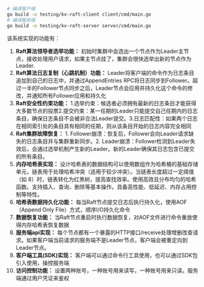 ```bash
# 编译客户端
go build -o testing/kv-raft-client client/cmd/main.go
# 编译服务端
go build -o testing/kv-raft-server server/cmd/main.go
```



该系统实现的功能有：

1. **Raft算法领导者选举功能：** 初始时集群中会选出一个节点作为Leader主节点，接收处理用户请求，如果主节点挂了，集群会很快选举出新的节点作为Leader.
2. **Raft算法日志复制（心跳机制）功能：** Leader将客户端的命令作为日志条目追加到自己的日志中，并通过AppendEntries RPC将日志同步到Follower。超过一半的Follower节点同步之后，Leader节点会应用并持久化这个命令的修改，并通知所有Follower应用和持久化
3. **Raft安全性约束功能：** 1.选举约束：候选者必须拥有最新的日志条目才能获得大多数节点的投票2.提交约束：某一任期的Leader只能提交自己任期内的日志条目，确保日志条目不会被非合法Leader提交。3.日志匹配性：如果两个日志在相同索引处的条目具有相同的任期，则从该条目开始的日志内容完全相同
4. **Raft集群故障恢复：** 1. Follower崩溃：恢复后，Follower会向Leader请求缺失的日志条目并与集群重新同步。2. Leader崩溃：Follower检测到Leader失效后，会通过选举机制产生新的Leader。新的Leader确保其日志包含已提交的所有条目。
5. **内存哈希表实现：** 设计哈希表的数据结构可以使用数组作为哈希桶的基础存储单元，链表用于处理哈希冲突（适用于较少冲突）。当链表长度超过一定阈值（如 8）时，链表转化为红黑树，提高查找效率。使用高效且分布均匀的哈希函数。支持插入、查询、删除等基本操作。具备高性能、低延迟、内存占用控制等特性。
6. **哈希表数据持久化功能：** 每当Raft节点提交日志后执行持久化，使用AOF（Append Only File）方式，顺序I/O持久化命令
7. **数据恢复功能：** 当Raft节点重启时执行数据恢复，对AOF文件进行命令重放使得内存哈希表恢复数据
8. **服务端api实现：** 每个节点都有一个暴露的HTTP接口/receive处理增删改查请求。如果客户端当前请求的服务端不是Leader节点，客户端会被重定向到Leader节点。
9. **客户端工具(SDK)实现：** 客户端可以通过命令行工具使用，也可以通过SDK包引入使用，操控服务端
10. **访问控制功能：** 设置两种账号，一种账号用来读写，一种账号用来只读。服务端通过用户凭证来鉴权
